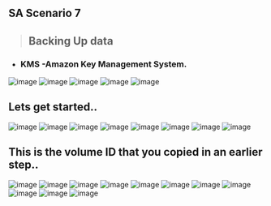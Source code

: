 ## SA Scenario 7
> ## Backing Up data
* ### KMS -Amazon Key Management System.
  
<img alt="image" src="https://github.com/Brindha-m/AWS_Games/assets/72887609/2437721e-576a-43c5-a5eb-85f0b3ea5305">
<img alt="image" src="https://github.com/Brindha-m/AWS_Games/assets/72887609/f04c8be7-0192-4d1a-9048-4e6c87dcc79b">
<img alt="image" src="https://github.com/Brindha-m/AWS_Games/assets/72887609/fb565f8e-a69b-4d71-bb54-9480d8408aee">
<img alt="image" src="https://github.com/Brindha-m/AWS_Games/assets/72887609/17df8abd-fe12-408e-8e56-cc6a571e4b55">

<img alt="image" src="https://github.com/Brindha-m/AWS_Games/assets/72887609/03d6c23b-bd51-4645-ac5a-91818b838b01">

## Lets get started..

<img alt="image" src="https://github.com/Brindha-m/AWS_Games/assets/72887609/0330f627-4a7b-4761-93eb-a7b026e75d84">
<img alt="image" src="https://github.com/Brindha-m/AWS_Games/assets/72887609/a655145a-6b03-44dc-b488-45c3b532ad4c">
<img alt="image" src="https://github.com/Brindha-m/AWS_Games/assets/72887609/4ba78fea-7053-462c-aeba-62237ebcba1d">
<img alt="image" src="https://github.com/Brindha-m/AWS_Games/assets/72887609/85ab104c-6849-426a-9bec-f583bc1d6685">
<img alt="image" src="https://github.com/Brindha-m/AWS_Games/assets/72887609/f0609334-c3fa-4f95-89ed-c760e0316898">
<img alt="image" src="https://github.com/Brindha-m/AWS_Games/assets/72887609/9408c4f6-e9fb-4c58-bc08-cfd33dffdbcd">
<img alt="image" src="https://github.com/Brindha-m/AWS_Games/assets/72887609/1d73fe38-7e1f-415f-a120-77d9b970eadb">
<img alt="image" src="https://github.com/Brindha-m/AWS_Games/assets/72887609/dcf93557-76c6-4d0a-95d2-3f49296eba26">

## This is the volume ID that you copied in an earlier step..
<img alt="image" src="https://github.com/Brindha-m/AWS_Games/assets/72887609/b2aeeee7-ddce-4014-bac9-0eee4c6faf7d">
<img alt="image" src="https://github.com/Brindha-m/AWS_Games/assets/72887609/331e6e89-8c03-4cd5-8b4f-b09a19436e24">

<img alt="image" src="https://github.com/Brindha-m/AWS_Games/assets/72887609/7d001139-4e12-46a3-a2fb-23c5fe5d5b9b">
<img alt="image" src="https://github.com/Brindha-m/AWS_Games/assets/72887609/9ab01f33-e8cc-41c0-a03d-e70f6eca4edc">
<img alt="image" src="https://github.com/Brindha-m/AWS_Games/assets/72887609/a6befbda-9169-438b-8edc-bf0f8f730b41">
<img alt="image" src="https://github.com/Brindha-m/AWS_Games/assets/72887609/eee8dbe7-9cff-402f-a71d-9a36c8570154">
<img alt="image" src="https://github.com/Brindha-m/AWS_Games/assets/72887609/6ccc389f-bd75-49e3-bb00-7d2b82e5fcbd">
<img alt="image" src="https://github.com/Brindha-m/AWS_Games/assets/72887609/c470b79a-13b3-4938-8295-2256d6358053">
<img alt="image" src="https://github.com/Brindha-m/AWS_Games/assets/72887609/60491414-6ed0-421a-9e57-fce196cd2598">
<img alt="image" src="https://github.com/Brindha-m/AWS_Games/assets/72887609/7e7558f8-2cd1-43b7-bca5-66733c674d3c">
<img alt="image" src="https://github.com/Brindha-m/AWS_Games/assets/72887609/7e0abb60-d8ff-4b8d-bbbd-98011f420dbe">
